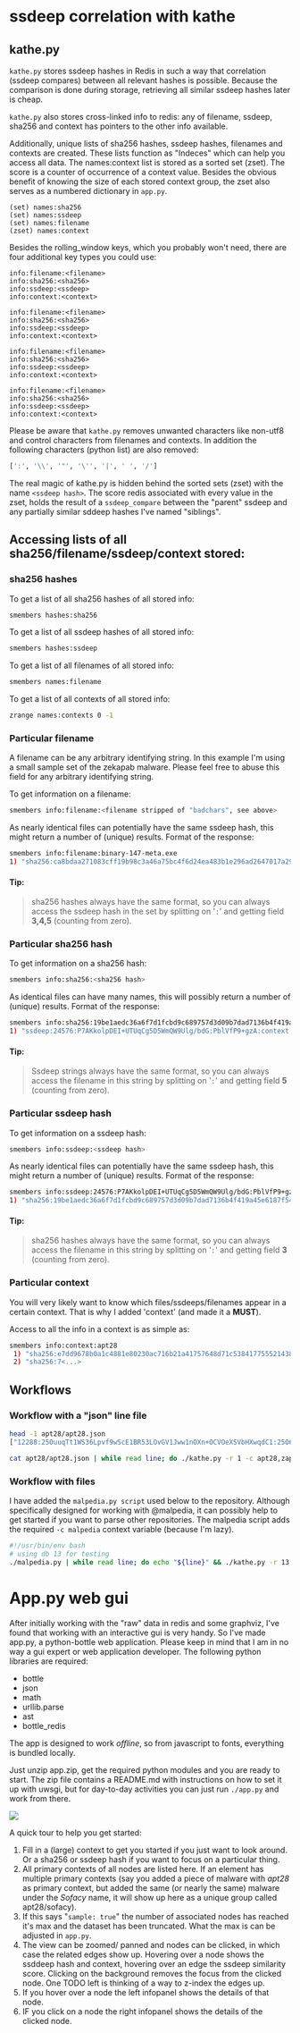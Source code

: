 # ssdeep correlation with kathe

## kathe.py

`kathe.py` stores ssdeep hashes in Redis in such a way that correlation (ssdeep compares) between all relevant hashes is possible. Because the comparison is done during storage, retrieving all similar ssdeep hashes later is cheap.

`kathe.py` also stores cross-linked info to redis: any of filename, ssdeep, sha256 and context has pointers to the other info available.

Additionally, unique lists of sha256 hashes, ssdeep hashes, filenames and contexts are created. These lists function as "Indeces" which can help you access all data. The names:context list is stored as a sorted set (zset). The score is a counter of occurrence of a context value. Besides the obvious benefit of knowing the size of each stored context group, the zset also serves as a numbered dictionary in `app.py`.

```
(set) names:sha256
(set) names:ssdeep
(set) names:filename
(zset) names:context
```

Besides the rolling_window keys, which you probably won't need, there are four additional key types you could use:

```
info:filename:<filename>
info:sha256:<sha256>
info:ssdeep:<ssdeep>
info:context:<context>
```
```
info:filename:<filename>
info:sha256:<sha256>
info:ssdeep:<ssdeep>
info:context:<context>
```
```
info:filename:<filename>
info:sha256:<sha256>
info:ssdeep:<ssdeep>
info:context:<context>
```
```
info:filename:<filename>
info:sha256:<sha256>
info:ssdeep:<ssdeep>
info:context:<context>
```
 Please be aware that `kathe.py` removes unwanted characters like non-utf8 and control characters from filenames and contexts. In addition the following characters (python list) are also removed:

```python
[':', '\\', '"', '\'', '|', ' ', '/']

```

The real magic of kathe.py is hidden behind the sorted sets (zset) with the name `<ssdeep hash>`. The  score redis associated with every value in the zset, holds the result of a `ssdeep_compare` between the "parent" ssdeep and any partially similar sddeep hashes I've named "siblings".

## Accessing lists of all sha256/filename/ssdeep/context stored:


### sha256 hashes

To get a list of all sha256 hashes of all stored info:

```bash
smembers hashes:sha256
```

To get a list of all ssdeep hashes of all stored info:

```bash
smembers hashes:ssdeep
```

To get a list of all filenames of all stored info:

```bash
smembers names:filename
```

To get a list of all contexts of all stored info:

```bash
zrange names:contexts 0 -1
```

### Particular filename

A filename can be any arbitrary identifying string. In this example I'm using a small sample set of the zekapab malware. Please feel free to abuse this field for any arbitrary identifying string.

To get information on a filename:

```bash
smembers info:filename:<filename stripped of "badchars", see above>
```

As nearly identical files can potentially have the same ssdeep hash, this might return a number of (unique)
results. Format of the response:

```bash
smembers info:filename:binary-147-meta.exe
1) "sha256:ca8bdaa271083cff19b98c3a46a75bc4f6d24ea483b1e296ad2647017a298e92:ssdeep:384:1gwH4hdaH5CLrowT7xprE4rUuUd989wRTp0W1u:V4XWuoUr8Hd989wRGW1u:context:apt28|zekapab"
```

#### Tip:

>  sha256 hashes always have the same format, so you can always access the ssdeep hash in the set by splitting on '`:`' and getting field **3,4,5** (counting from zero).

### Particular sha256 hash

To get information on a sha256 hash:

```bash
smembers info:sha256:<sha256 hash>
```

As identical files can have many names, this will possibly return a number of (unique) results. Format of the response:

```bash
smembers info:sha256:19be1aedc36a6f7d1fcbd9c689757d3d09b7dad7136b4f419a45e6187f54f772
1) "ssdeep:24576:P7AKkolpDEI+UTUqCg5D5WmQW9Ulg/bdG:PblVfP9+gzA:context:apt28|zekapab:filename:1bcf064650aef06d83484d991bdf6750.virobj"
```

#### Tip:

> Ssdeep strings always have the same format, so you can always access the filename in this string by splitting on '`:`' and getting field **5** (counting from zero).


### Particular ssdeep hash

To get information on a ssdeep hash:

```bash
smembers info:ssdeep:<ssdeep hash>
```

As nearly identical files can potentially have the same ssdeep hash, this might return a number of (unique)
results. Format of the response:

```bash
smembers info:ssdeep:24576:P7AKkolpDEI+UTUqCg5D5WmQW9Ulg/bdG:PblVfP9+gzA
1) "sha256:19be1aedc36a6f7d1fcbd9c689757d3d09b7dad7136b4f419a45e6187f54f772:context:apt28|zekapab:filename:1bcf064650aef06d83484d991bdf6750.virobj"
```

#### Tip:

>  sha256 hashes always have the same format, so you can always access the filename in this string by splitting on '`:`' and getting field **3** (counting from zero).

### Particular context

You will very likely want to know which files/ssdeeps/filenames appear in a certain context. That is why I added 'context' (and made it a **MUST**).

Access to all the info in a context is as simple as:

```bash
smembers info:context:apt28
 1) "sha256:e7dd9678b0a1c4881e80230ac716b21a41757648d71c538417755521438576f6:ssdeep:24576:ybvZoVeeYPVvwrWmQFVHaf9P3lgtgZBJJw0OXjCVmXw11:ya6VHal3lgtgPJJw0OXuAXwv:filename:codexgigas_b3086b4d99288d50585d4c07a3fdd0970a9843fc:filecontext:apt28|zekapab"
 2) "sha256:7<...>
```

## Workflows

### Workflow with a "json" line file


```bash
head -1 apt28/apt28.json 
["12288:25OuuqTt1WS36Lpvf9wScE1BR53LOvGV1Jww1nOXn+OCVOeXSVbHXwqdC1:25O6HVkpmSDBRBJJw0OXjCVmXw11", "12-033-1589(1).rar", "e53bd956c4ef79d54b4860e74c68e6d93a49008034afb42b092ea19344309914"]

cat apt28/apt28.json | while read line; do ./kathe.py -r 1 -c apt28,zap -j "${line}" ; done
```

### Workflow with files

I have added  the `malpedia.py script`  used below to the repository. Although specifically designed for working with @malpedia, it can possibly help to get started if you want to parse other repositories. The malpedia script adds the required `-c malpedia` context variable (because I'm lazy).

```bash
#!/usr/bin/env bash
# using db 13 for testing
./malpedia.py | while read line; do echo "${line}" && ./kathe.py -r 13 ${line};done
```

# App.py web gui

After initially working with the "raw" data in redis and some graphviz, I've found that working with an interactive gui is very handy. So I've made app.py, a python-bottle web application. Please keep in mind that I am in no way a gui expert or web application developer. The following python libraries are required:

- bottle
- json
- math
- urllib.parse
- ast
- bottle_redis

The app is designed to work *offline*, so from javascript to fonts, everything is bundled locally.

Just unzip app.zip, get the required python modules and you are ready to start. The zip file contains a README.md with instructions on how to set it up with uwsgi, but for day-to-day activities you can just run `./app.py` and work from there.



![](gui.png)

A quick tour to help you get started:

1. Fill in a (large) context to get you started if you just want to look around. Or a sha256 or ssdeep hash if you want to focus on a particular thing.
2. All primary contexts of all nodes are listed here. If an element has multiple primary contexts (say you added a piece of malware with *apt28* as primary context, but added the same (or nearly the same) malware under the *Sofacy* name, it will show up here as a unique group called apt28/sofacy).
3. If this says "`sample: true`" the number of associated nodes has reached it's max and the dataset has been truncated. What the max is can be adjusted in `app.py`.
4. The view can be zoomed/ panned and nodes can be clicked, in which case the related edges show up. Hovering over a node shows the ssddeep hash and context, hovering over an edge the ssdeep similarity score. Clicking on the background removes the focus from the clicked node. One TODO left is thinking of a way to z-index the edges up.
5. If you hover over a node the left infopanel shows the details of that node.
6. IF you click on a node the right infopanel shows the details of the clicked node.